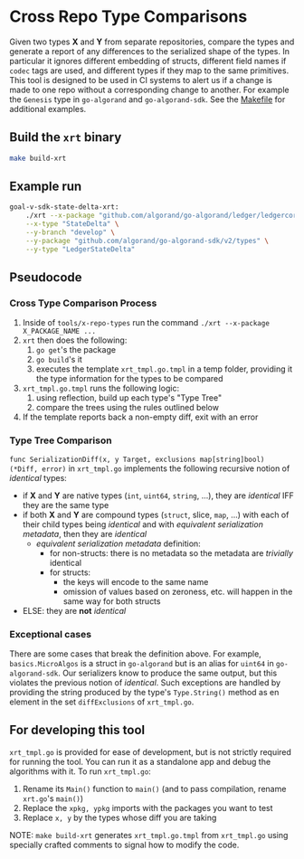 # Cross Repo Type Comparisons

Given two types **X** and **Y** from separate repositories, compare the types and generate a report of any differences to the serialized shape of the types. In particular it ignores different embedding of structs, different field names if `codec` tags are used, and different types if they map to the same primitives.
This tool is designed to be used in CI systems to alert us if a change is made to one repo without a corresponding change to another. For example the `Genesis` type in `go-algorand` and `go-algorand-sdk`. See the [Makefile](./Makefile) for additional examples.

## Build the `xrt` binary

```sh
make build-xrt
```

## Example run

```sh
goal-v-sdk-state-delta-xrt:
    ./xrt --x-package "github.com/algorand/go-algorand/ledger/ledgercore" \
    --x-type "StateDelta" \
    --y-branch "develop" \
    --y-package "github.com/algorand/go-algorand-sdk/v2/types" \
    --y-type "LedgerStateDelta"
```

## Pseudocode

### Cross Type Comparison Process

1. Inside of `tools/x-repo-types` run the command `./xrt --x-package X_PACKAGE_NAME ...`
2. `xrt` then does the following:
   1. `go get`'s the package
   2. `go build`'s it
   3. executes the template `xrt_tmpl.go.tmpl` in a temp folder, providing it the type information for the types to be compared
3. `xrt_tmpl.go.tmpl` runs the following logic:
   1. using reflection, build up each type's "Type Tree"
   2. compare the trees using the rules outlined below
4. If the template reports back a non-empty diff, exit with an error

### Type Tree Comparison

`func SerializationDiff(x, y Target, exclusions map[string]bool) (*Diff, error)` in `xrt_tmpl.go` implements the following recursive notion of _identical_ types:

* if **X** and **Y** are native types (`int`, `uint64`, `string`, ...), they are _identical_ IFF they are the same type
* if both **X** and **Y** are compound types (`struct`, slice, `map`, ...) with each of their child types being _identical_ and with _equivalent serialization metadata_, then they are _identical_
  * _equivalent serialization metadata_ definition:
    * for non-structs: there is no metadata so the metadata are _trivially_ identical
    * for structs:
      * the keys will encode to the same name
      * omission of values based on zeroness, etc. will happen in the same way for both structs
* ELSE: they are **not** _identical_

### Exceptional cases

There are some cases that break the definition above. For example, `basics.MicroAlgos` is a struct in
`go-algorand` but is an alias for `uint64` in `go-algorand-sdk`. Our serializers know to produce the same
output, but this violates the previous notion of _identical_. Such exceptions are handled by providing the string produced by the type's `Type.String()` method
as en element in the set `diffExclusions` of `xrt_tmpl.go`.

## For developing this tool

`xrt_tmpl.go` is provided for ease of development, but is not strictly required for running the tool. You can
run it as a standalone app and debug the algorithms with it. To run `xrt_tmpl.go`:

1. Rename its `Main()` function to `main()` (and to pass compilation, rename `xrt.go`'s `main()`)
2. Replace the `xpkg, ypkg` imports with the packages you want to test
3. Replace `x, y` by the types whose diff you are taking

NOTE: `make build-xrt` generates `xrt_tmpl.go.tmpl` from `xrt_tmpl.go` using specially crafted comments to
signal how to modify the code.
